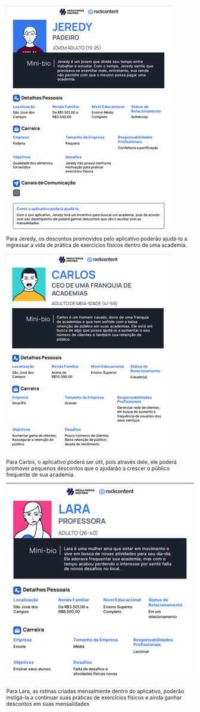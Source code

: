 <img src="https://github.com/FelipeASousa/trabalho_semestral_FGTI/blob/main/Personas/Persona%201.png?raw=true" width=""/>
<p>Para Jeredy, os descontos promovidos pelo aplicativo poderão ajudá-lo a ingressar a vida de prática de exercícios físicos dentro de uma academia.</p>
<img src="https://github.com/FelipeASousa/trabalho_semestral_FGTI/blob/main/Personas/Persona%202.png?raw=true" width=""/>
<p>Para Carlos, o aplicativo poderá ser útil, pois através dele, ele poderá promover pequenos descontos que o ajudarão a crescer o público frequente de sua academia.</p>
<img src="https://github.com/FelipeASousa/trabalho_semestral_FGTI/blob/main/Personas/Persona%203.png?raw=true" width=""/>
<p>Para Lara, as rotinas criadas mensalmente dentro do aplicativo, poderão instigá-la a continuar suas práticas de exercícios físicos e ainda ganhar descontos em suas mensalidades</p>
